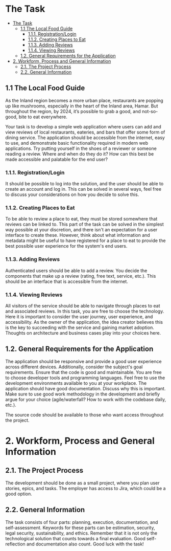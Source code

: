 # The Task

- [The Task](#the-task)
  - [1.1 The Local Food Guide](#11-the-local-food-guide)
    - [1.1.1. Registration/Login](#111-registrationlogin)
    - [1.1.2. Creating Places to Eat](#112-creating-places-to-eat)
    - [1.1.3. Adding Reviews](#113-adding-reviews)
    - [1.1.4. Viewing Reviews](#114-viewing-reviews)
  - [1.2. General Requirements for the Application](#12-general-requirements-for-the-application)
- [2. Workform, Process and General Information](#2-workform-process-and-general-information)
  - [2.1. The Project Process](#21-the-project-process)
  - [2.2. General Information](#22-general-information)

## 1.1 The Local Food Guide

As the Inland region becomes a more urban place, restaurants are popping up like mushrooms, especially in the heart of the Inland area, Hamar. But throughout the region, by 2024, it’s possible to grab a good, and not-so-good, bite to eat everywhere.

Your task is to develop a simple web application where users can add and view reviews of local restaurants, eateries, and bars that offer some form of dining service. The application should be accessible from the internet, easy to use, and demonstrate basic functionality required in modern web applications. Try putting yourself in the shoes of a reviewer or someone reading a review. Where and when do they do it? How can this best be made accessible and palatable for the end user?

### 1.1.1. Registration/Login

It should be possible to log into the solution, and the user should be able to create an account and log in. This can be solved in several ways, feel free to discuss your considerations on how you decide to solve this.

### 1.1.2. Creating Places to Eat

To be able to review a place to eat, they must be stored somewhere that reviews can be linked to. This part of the task can be solved in the simplest way possible at your discretion, and there isn't an expectation for a user interface to create these. However, think about what information and metadata might be useful to have registered for a place to eat to provide the best possible user experience for the system's end users.

### 1.1.3. Adding Reviews

Authenticated users should be able to add a review. You decide the components that make up a review (rating, free text, service, etc.). This should be an interface that is accessible from the internet.

### 1.1.4. Viewing Reviews

All visitors of the service should be able to navigate through places to eat and associated reviews. In this task, you are free to choose the technology. Here it is important to consider the user journey, user experience, and accessibility. As the owner of the application, the idea creator believes this is the key to succeeding with the service and gaining market adoption. Thoughts on architecture and business cases play into your choices here.

## 1.2. General Requirements for the Application

The application should be responsive and provide a good user experience across different devices. Additionally, consider the subject's goal requirements. Ensure that the code is good and maintainable. You are free to choose developer tools and programming languages. Feel free to use the development environments available to you at your workplace. The application should have good documentation. Discuss why this is important. Make sure to use good work methodology in the development and briefly argue for your choice (agile/waterfall? How to work with the codebase daily, etc.).

The source code should be available to those who want access throughout the project.

# 2. Workform, Process and General Information

## 2.1. The Project Process

The development should be done as a small project, where you plan user stories, epics, and tasks. The employer has access to Jira, which could be a good option.

## 2.2. General Information

The task consists of four parts: planning, execution, documentation, and self-assessment. Keywords for these parts can be estimation, security, legal security, sustainability, and ethics. Remember that it is not only the technological solution that counts towards a final evaluation. Good self-reflection and documentation also count. Good luck with the task!